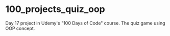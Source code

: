 # 100_projects_quiz_oop
Day 17 project in Udemy's "100 Days of Code" course. The quiz game using OOP concept.
